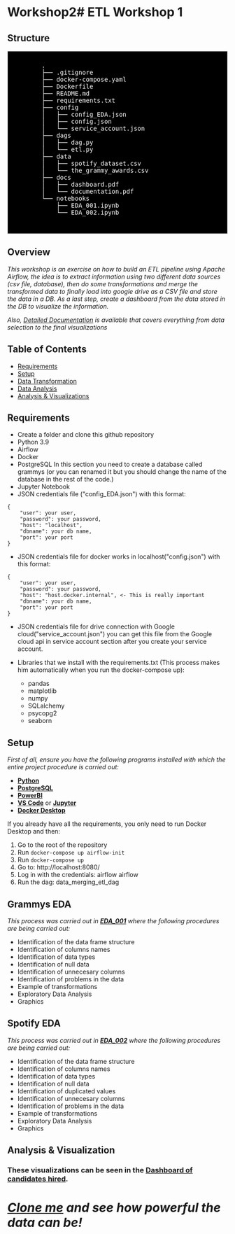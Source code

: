 # Workshop2# ETL Workshop 1 #
## Structure ##
<div style="background-color: #000000;font-size: 14px ;color: #FFFFFF; padding: 10px; border: 1px solid #ccc">
    <pre>
        .
        ├── .gitignore
        ├── docker-compose.yaml
        ├── Dockerfile
        ├── README.md
        ├── requirements.txt
        ├── config
        │   ├── config_EDA.json
        │   ├── config.json
        │   └── service_account.json
        ├── dags
        │   ├── dag.py
        │   └── etl.py
        ├── data
        │   ├── spotify_dataset.csv
        │   └── the_grammy_awards.csv
        ├── docs
        │   ├── dashboard.pdf
        │   └── documentation.pdf
        └── notebooks
            ├── EDA_001.ipynb
            └── EDA_002.ipynb
        
</div>

## Overview ##
_This workshop is an exercise on how to build an ETL pipeline using Apache Airflow, the idea is to extract information using two different data sources (csv file, database), then do some transformations and merge the transformed data to finally load into google drive as a CSV file and store the data in a DB. As a last step, create a dashboard from the data stored in the DB to visualize the information._

_Also, *[Detailed Documentation](https://github.com/juancbuitrago/Workshop2/blob/main/docs/documentation.pdf)* is available that covers everything from data selection to the final visualizations_

## Table of Contents ##
- [Requirements](#requirements)
- [Setup](#setup)
- [Data Transformation](#data-transformation)
- [Data Analysis](#exploratory-data-analysis)
- [Analysis & Visualizations](#analysis-visualizations)

## Requirements <a name="requirements"></a> ##
- Create a folder and clone this github repository
- Python 3.9
- Airflow
- Docker
- PostgreSQL
In this section you need to create a database called grammys (or you can renamed it but you should change the name of the database in the rest of the code.)
- Jupyter Notebook
- JSON credentials file ("config_EDA.json") with this format:
 
```
{
    "user": your user,
    "password": your password,
    "host": "localhost",
    "dbname": your db name,
    "port": your port
}

``` 
- JSON credentials file for docker works in localhost("config.json") with this format:
``` 
{
    "user": your user,
    "password": your password,
    "host": "host.docker.internal", <- This is really important
    "dbname": your db name,
    "port": your port
}
``` 
- JSON credentials file for drive connection with Google cloud("service_account.json") you can get this file from the Google cloud api in service account section after you create your service account.

- Libraries that we install with the requirements.txt (This process makes him automatically when you run the docker-compose up):
    - pandas
    - matplotlib
    - numpy
    - SQLalchemy
    - psycopg2
    - seaborn

## Setup <a name="setup"></a> ##
_First of all, 
ensure you have the following programs installed with which the entire project procedure is carried out:_

   - **[Python](https://www.python.org)**
   - **[PostgreSQL](https://www.postgresql.org/download/)**
   - **[PowerBI](https://powerbi.microsoft.com/es-es/downloads/)**
   - **[VS Code](https://code.visualstudio.com/download)** or **[Jupyter](https://jupyter.org/install)**
   - **[Docker Desktop](https://www.docker.com/products/docker-desktop/)**

If you already have all the requirements, you only need to run Docker Desktop and then:
1. Go to the root of the repository
2. Run `docker-compose up airflow-init`
3. Run `docker-compose up`
4. Go to: http://localhost:8080/
5. Log in with the credentials: airflow airflow
6. Run the dag: data_merging_etl_dag

## Grammys EDA <a name="data-transformation"></a> ##

 _This process was carried out in **[EDA_001](https://github.com/juancbuitrago/Workshop2/blob/main/notebooks/EDA_001.ipynb)** where the following procedures are being carried out:_

- Identification of the data frame structure
- Identification of columns names
- Identification of data types
- Identification of null data
- Identification of unnecesary columns
- Identification of problems in the data
- Example of transformations
- Exploratory Data Analysis
- Graphics
 
 ## Spotify EDA <a name="exploratory-data-analysis"></a> ##

 _This process was carried out in **[EDA_002](https://github.com/juancbuitrago/Workshop2/blob/main/notebooks/EDA_002.ipynb)** where the following procedures are being carried out:_

- Identification of the data frame structure
- Identification of columns names
- Identification of data types
- Identification of null data
- Identification of duplicated values
- Identification of unnecesary columns
- Identification of problems in the data
- Example of transformations
- Exploratory Data Analysis
- Graphics
## Analysis & Visualization <a name="analysis-visualizations"></a> ###

### These visualizations can be seen in the **[Dashboard of candidates hired](https://github.com/juancbuitrago/Workshop2/blob/main/docs/dashboard.pdf)**.

# _[Clone me](https://github.com/juancbuitrago/Workshop1.git) and see how powerful the data can be!_